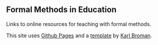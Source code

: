 ## Formal Methods in Education

Links to online resources for teaching with formal methods. 

This site uses [Github Pages](https://pages.github.com) and a [template](http://kbroman.org/simple_site) by [Karl Broman](https://github.com/kbroman).
